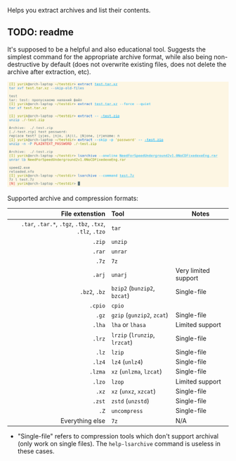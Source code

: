 Helps you extract archives and list their contents.


## TODO: readme

It's supposed to be a helpful and also educational tool. Suggests the simplest command for the appropriate archive format, while also being non-destructive by default (does not overwrite existing files, does not delete the archive after extraction, etc).

![Screenshot](screenshot.png)

Supported archive and compression formats:

| File extenstion | Tool | Notes |
| --------------: | :--- | ------------------ |
| `.tar`, `.tar.*`, `.tgz`, `.tbz`, `.txz`, `.tlz`, `.tzo` | `tar` |
| `.zip` | `unzip` |
| `.rar` | `unrar` |
| `.7z` | `7z` |
| `.arj` | `unarj` | Very limited support |
| `.bz2`, `.bz` | `bzip2` (`bunzip2`, `bzcat`) | Single-file |
| `.cpio` | `cpio` |
| `.gz` | `gzip` (`gunzip2`, `zcat`) | Single-file |
| `.lha` | `lha` or `lhasa` | Limited support |
| `.lrz` | `lrzip` (`lrunzip`, `lrzcat`) | Single-file |
| `.lz` | `lzip` | Single-file |
| `.lz4` | `lz4` (`unlz4`) | Single-file |
| `.lzma` | `xz` (`unlzma`, `lzcat`) | Single-file |
| `.lzo` | `lzop` | Limited support |
| `.xz` | `xz` (`unxz`, `xzcat`) | Single-file |
| `.zst` | `zstd` (`unzstd`) | Single-file |
| `.Z` | `uncompress` | Single-file |
| Everything else | `7z` | N/A |

* "Single-file" refers to compression tools which don't support archival (only work on single files). The `help-lsarchive` command is useless in these cases.

